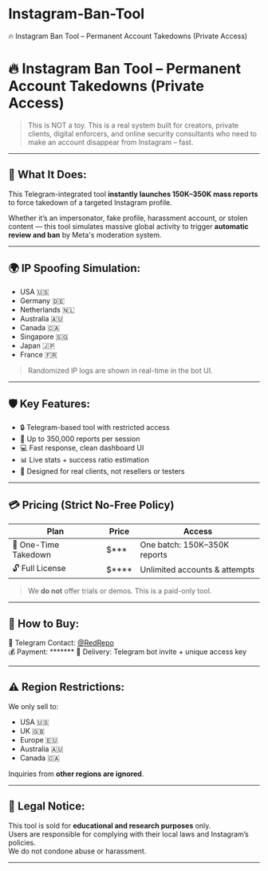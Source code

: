 <!--
#️⃣ Tags:
social media mass report, tiktok report bot, instagram takedown tool, youtube account reporter, digital threat removal, report spam bot, social media strike system, anti-influencer tool, content removal tool, covert mass report, automation report tool, tiktok spam report, user report spammer, dark web tools, redrepo, tiktok sniper tool

📚 Keywords:
mass reporting tool, tiktok account removal, report bot telegram, delete instagram account tool, youtube fake account remover, tiktok bot attack, bypass moderation tool, fake report system, tiktok enforcement software, social media deletion script
-->
# Instagram-Ban-Tool
🔥 Instagram Ban Tool – Permanent Account Takedowns (Private Access)

# 🔥 Instagram Ban Tool – Permanent Account Takedowns (Private Access)

> This is NOT a toy. This is a real system built for creators, private clients, digital enforcers, and online security consultants who need to make an account disappear from Instagram – fast.

---

## 🎯 What It Does:
This Telegram-integrated tool **instantly launches 150K–350K mass reports** to force takedown of a targeted Instagram profile.

Whether it’s an impersonator, fake profile, harassment account, or stolen content — this tool simulates massive global activity to trigger **automatic review and ban** by Meta's moderation system.

---

## 🌍 IP Spoofing Simulation:
- USA 🇺🇸  
- Germany 🇩🇪  
- Netherlands 🇳🇱  
- Australia 🇦🇺  
- Canada 🇨🇦  
- Singapore 🇸🇬  
- Japan 🇯🇵  
- France 🇫🇷  
> Randomized IP logs are shown in real-time in the bot UI.

---

## 🛡️ Key Features:
- 🔒 Telegram-based tool with restricted access  
- 📡 Up to 350,000 reports per session  
- 💻 Fast response, clean dashboard UI  
- 📊 Live stats + success ratio estimation  
- 🚫 Designed for real clients, not resellers or testers

---

## 💳 Pricing (Strict No-Free Policy)

| Plan | Price | Access |
|------|-------|--------|
| 🎯 One-Time Takedown | $*** | One batch: 150K–350K reports |
| 🔓 Full License | $**** | Unlimited accounts & attempts |

> We **do not** offer trials or demos. This is a paid-only tool.  
---

## 💬 How to Buy:
📩 Telegram Contact: [@RedRepo](https://t.me/RedRepo)  
💰 Payment: ******* 
🔑 Delivery: Telegram bot invite + unique access key

---

## ⚠️ Region Restrictions:
We only sell to:
- USA 🇺🇸  
- UK 🇬🇧  
- Europe 🇪🇺  
- Australia 🇦🇺  
- Canada 🇨🇦  

Inquiries from **other regions are ignored**.

---

## 📌 Legal Notice:
This tool is sold for **educational and research purposes** only.  
Users are responsible for complying with their local laws and Instagram’s policies.  
We do not condone abuse or harassment.

---

